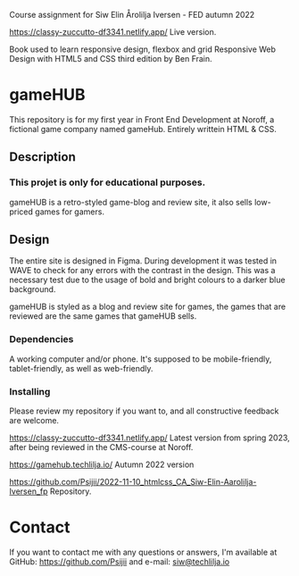 

Course assignment for Siw Elin Årolilja Iversen - FED autumn 2022


  https://classy-zuccutto-df3341.netlify.app/ Live version.


Book used to learn responsive design, flexbox and grid
Responsive Web Design with HTML5 and CSS third edition by Ben Frain.


# gameHUB
This repository is for my first year in Front End Development at Noroff, a fictional game company named gameHub.
Entirely writtein HTML & CSS.

## Description

### This projet is only for educational purposes.

gameHUB is a retro-styled game-blog and review site, it also sells low-priced games for gamers. 

## Design
The entire site is designed in Figma. During development it was tested in WAVE to check for any errors with the contrast in the design. This was a necessary test due to the usage of bold and bright colours to a darker blue background.

gameHUB is styled as a blog and review site for games, the games that are reviewed are the same games that gameHUB sells.

### Dependencies

A working computer and/or phone. It's supposed to be mobile-friendly, tablet-friendly, as well as web-friendly.

### Installing

Please review my repository if you want to, and all constructive feedback are welcome.

https://classy-zuccutto-df3341.netlify.app/ Latest version from spring 2023, after being reviewed in the CMS-course at Noroff.

https://gamehub.techlilja.io/ Autumn 2022 version

https://github.com/Psijii/2022-11-10_htmlcss_CA_Siw-Elin-Aarolilja-Iversen_fp Repository.

# Contact

If you want to contact me with any questions or answers, I'm available at GitHub: https://github.com/Psijii
and e-mail: siw@techlilja.io


  




